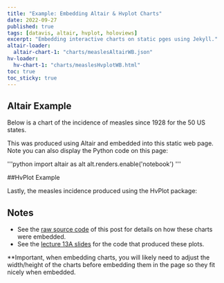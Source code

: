 ```yaml
---
title: "Example: Embedding Altair & Hvplot Charts"
date: 2022-09-27
published: true
tags: [datavis, altair, hvplot, holoviews]
excerpt: "Embedding interactive charts on static pges using Jekyll."
altair-loader:
  altair-chart-1: "charts/measlesAltairWB.json"
hv-loader:
  hv-chart-1: "charts/measlesHvplotWB.html"
toc: true
toc_sticky: true
---
```


## Altair Example

Below is a chart of the incidence of measles since 1928 for the 50 US states.

<div id="altair-chart-1"></div>

This was produced using Altair and embedded into this static web page. Note you can also display the Python code on this page:

'''python
import altair as alt
alt.renders.enable('notebook')
'''

##HvPlot Example

Lastly, the measles incidence produced using the HvPlot package:

<div id="hv-chart-1"></div>

## Notes

- See the [raw source code](http) of this post for details on how these charts were embedded.
- See the [lecture 13A slides](https://musa-550-fall-2021.github.io/slides/lecture-13A.html) for the code that produced these plots.

**Important, when embedding charts, you will likely need to adjust the width/height of the charts before embedding them in the page so they
fit nicely when embedded.
